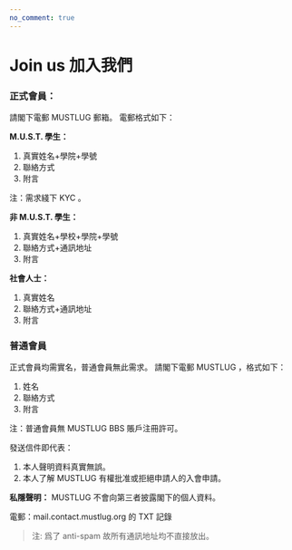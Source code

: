 ```yaml
---
no_comment: true
---
```


# Join us 加入我們

### 正式會員：

請閣下電郵 MUSTLUG 郵箱。
電郵格式如下：


**M.U.S.T. 學生：**
1. 真實姓名+學院+學號
2. 聯絡方式
3. 附言

注：需求綫下 KYC 。

**非 M.U.S.T. 學生：**
1. 真實姓名+學校+學院+學號
2. 聯絡方式+通訊地址
3. 附言

**社會人士：**
1. 真實姓名
2. 聯絡方式+通訊地址
3. 附言

### 普通會員
正式會員均需實名，普通會員無此需求。
請閣下電郵 MUSTLUG ，格式如下：
1. 姓名
2. 聯絡方式
3. 附言
   
注：普通會員無 MUSTLUG BBS 賬戶注冊許可。

發送信件即代表：
1. 本人聲明資料真實無誤。
2. 本人了解 MUSTLUG 有權批准或拒絕申請人的入會申請。

**私隱聲明：** MUSTLUG 不會向第三者披露閣下的個人資料。

電郵：mail.contact.mustlug.org 的 TXT 記錄

> 注: 爲了 anti-spam 故所有通訊地址均不直接放出。
